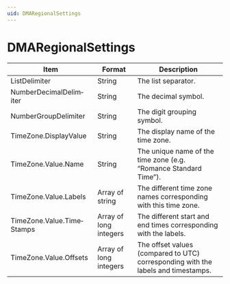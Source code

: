 ```yaml
---
uid: DMARegionalSettings
---
```


# DMARegionalSettings

| Item                       | Format                 | Description                                                                       |
|----------------------------|------------------------|-----------------------------------------------------------------------------------|
| ListDelimiter              | String                 | The list separator.                                                               |
| NumberDecimalDelim­iter    | String                 | The decimal symbol.                                                               |
| NumberGroupDelimiter       | String                 | The digit grouping symbol.                                                        |
| TimeZone.DisplayValue      | String                 | The display name of the time zone.                                                |
| TimeZone.Value.Name        | String                 | The unique name of the time zone (e.g. “Romance Standard Time”).                  |
| TimeZone.Value.Labels      | Array of string        | The different time zone names corresponding with this time zone.                  |
| TimeZone.Value.Time­Stamps | Array of long integers | The different start and end times corresponding with the labels.                  |
| TimeZone.Value.Offsets     | Array of long integers | The offset values (compared to UTC) corresponding with the labels and timestamps. |
